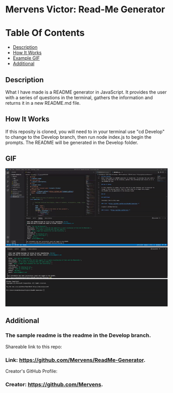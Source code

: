 # Mervens Victor: Read-Me Generator

# Table Of Contents
- [Description](#description)
- [How It Works](#how-it-works)
- [Example GIF](#gif)
- [Additional](#additional)

## Description  
What I have made is a README generator in JavaScript. It provides the user with a series of questions in the terminal, gathers the information and returns it in a new README.md file.

## How It Works  

If this reposity is cloned, you will need to in your terminal use "cd Develop" to change to the Develop branch, then run node index.js to begin the prompts.
The README will be generated in the Develop folder.

## GIF  
![Repo View](/gifs/READMEG1.gif)  
![In Usage](/gifs/READMEG2.gif)  
![Initialization](/gifs/READMEG3.gif)  

## Additional  

### The sample readme is the readme in the Develop branch.

Shareable link to this repo:  

### Link: **https://github.com/Mervens/ReadMe-Generator.**  

Creator's GitHub Profile:  

### Creator: **https://github.com/Mervens.**

